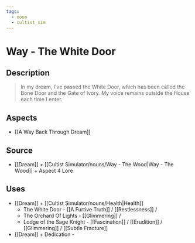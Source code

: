 ```yaml
---
tags:
  - noun
  - cultist_sim
---
```


# Way - The White Door

## Description

> In my dream, I've passed the White Door, which has been called the Bone Door and the Gate of Ivory. My voice remains outside the House each time I enter.

## Aspects
- [[A Way Back Through Dream]]
## Source
- [[Dream]] + [[Cultist Simulator/nouns/Way - The Wood|Way - The Wood]] + Aspect 4 Lore
## Uses
- [[Dream]] + [[Cultist Simulator/nouns/Health|Health]]
	- The White Door - [[A Furtive Truth]] / [[Restlessness]] / 
	- The Orchard Of Lights - [[Glimmering]] / 
	- Lodge of the Sage Knight - [[Fascination]] / [[Erudition]] / [[Glimmering]] / [[Subtle Fracture]]
- [[Dream]] + Dedication - 